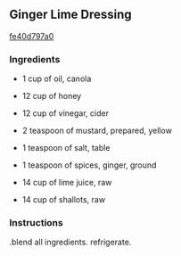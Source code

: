 ## Ginger Lime Dressing

[fe40d797a0](http://www.food.com/recipe/ginger-lime-dressing-418356)

### Ingredients

 - 1 cup of oil, canola

 - 12 cup of honey

 - 12 cup of vinegar, cider

 - 2 teaspoon of mustard, prepared, yellow

 - 1 teaspoon of salt, table

 - 1 teaspoon of spices, ginger, ground

 - 14 cup of lime juice, raw

 - 14 cup of shallots, raw

### Instructions

.blend all ingredients. refrigerate.